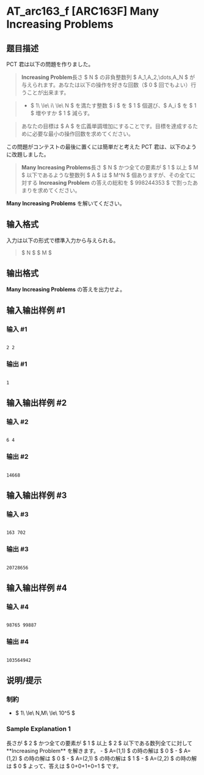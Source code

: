 # AT_arc163_f [ARC163F] Many Increasing Problems

## 题目描述

[problemUrl]: https://atcoder.jp/contests/arc163/tasks/arc163_f

PCT 君は以下の問題を作りました。

> **Increasing Problem**長さ $ N $ の非負整数列 $ A_1,A_2,\dots,A_N $ が与えられます。あなたは以下の操作を好きな回数（$ 0 $ 回でもよい）行うことが出来ます。
> 
> - $ 1\ \le\ i\ \le\ N $ を満たす整数 $ i $ を $ 1 $ 個選び、$ A_i $ を $ 1 $ 増やすか $ 1 $ 減らす。
>  
> あなたの目標は $ A $ を広義単調増加にすることです。目標を達成するために必要な最小の操作回数を求めてください。

この問題がコンテストの最後に置くには簡単だと考えた PCT 君は、以下のように改題しました。

> **Many Increasing Problems**長さ $ N $ かつ全ての要素が $ 1 $ 以上 $ M $ 以下であるような整数列 $ A $ は $ M^N $ 個ありますが、その全てに対する **Increasing Problem** の答えの総和を $ 998244353 $ で割ったあまりを求めてください。

**Many Increasing Problems** を解いてください。

## 输入格式

入力は以下の形式で標準入力から与えられる。

> $ N $ $ M $

## 输出格式

**Many Increasing Problems** の答えを出力せよ。

## 输入输出样例 #1

### 输入 #1

```
2 2
```

### 输出 #1

```
1
```

## 输入输出样例 #2

### 输入 #2

```
6 4
```

### 输出 #2

```
14668
```

## 输入输出样例 #3

### 输入 #3

```
163 702
```

### 输出 #3

```
20728656
```

## 输入输出样例 #4

### 输入 #4

```
98765 99887
```

### 输出 #4

```
103564942
```

## 说明/提示

### 制約

- $ 1\ \le\ N,M\ \le\ 10^5 $
 
### Sample Explanation 1

長さが $ 2 $ かつ全ての要素が $ 1 $ 以上 $ 2 $ 以下である数列全てに対して \*\*Increasing Problem\*\* を解きます。 - $ A=(1,1) $ の時の解は $ 0 $ - $ A=(1,2) $ の時の解は $ 0 $ - $ A=(2,1) $ の時の解は $ 1 $ - $ A=(2,2) $ の時の解は $ 0 $ よって、答えは $ 0+0+1+0=1 $ です。